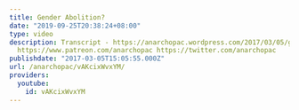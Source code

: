 ```yaml
---
title: Gender Abolition?
date: "2019-09-25T20:38:24+08:00"
type: video
description: Transcript - https://anarchopac.wordpress.com/2017/03/05/gender-abolition/
  https://www.patreon.com/anarchopac https://twitter.com/anarchopac
publishdate: "2017-03-05T15:05:55.000Z"
url: /anarchopac/vAKcixWvxYM/
providers:
  youtube:
    id: vAKcixWvxYM
---
```

